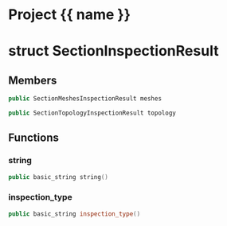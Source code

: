 <script setup>
import {useRoute} from 'vitepress'
const {path} = useRoute()
const tokens = path.split('/')
const words = tokens[2].split('-');
for (let i = 0; i < words.length; i++) {
    words[i] = words[i].charAt(0).toUpperCase() + words[i].slice(1);
    words[i] = words[i].replace('geode', 'Geode')
}
const name = words.join('-');
</script>
# Project {{ name }}

# struct SectionInspectionResult


## Members

```cpp
public SectionMeshesInspectionResult meshes

```

```cpp
public SectionTopologyInspectionResult topology

```



## Functions

### string

```cpp
public basic_string string()
```


### inspection_type

```cpp
public basic_string inspection_type()
```




